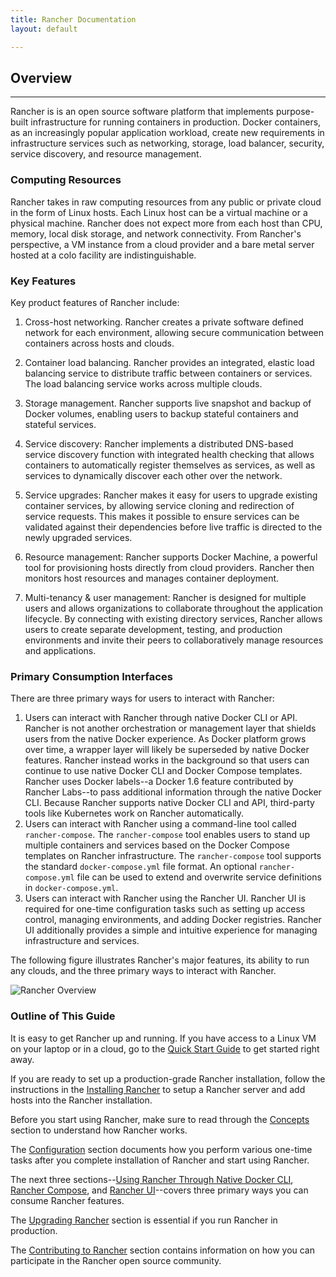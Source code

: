 ```yaml
---
title: Rancher Documentation
layout: default

---
```


## Overview
---

Rancher is is an open source software platform that implements purpose-built infrastructure for running containers in production. Docker containers, as an increasingly popular application workload, create new requirements in infrastructure services such as networking, storage, load balancer, security, service discovery, and resource management.

### Computing Resources

Rancher takes in raw computing resources from any public or private cloud in the form of Linux hosts. Each Linux host can be a virtual machine or a physical machine. Rancher does not expect more from each host than CPU, memory, local disk storage, and network connectivity. From Rancher's perspective, a VM instance from a cloud provider and a bare metal server hosted at a colo facility are indistinguishable.

### Key Features

Key product features of Rancher include: 

1. Cross-host networking. Rancher creates a private software defined network for each environment, allowing secure communication between containers across hosts and clouds.

2. Container load balancing. Rancher provides an integrated, elastic load balancing service to distribute traffic between containers or services. The load balancing service works across multiple clouds.

3. Storage management. Rancher supports live snapshot and backup of Docker volumes, enabling users to backup stateful containers and stateful services.

4.	Service discovery: Rancher implements a distributed DNS-based service discovery function with integrated health checking that allows containers to automatically register themselves as services, as well as services to dynamically discover each other over the network.

5.	Service upgrades: Rancher makes it easy for users to upgrade existing container services, by allowing service cloning and redirection of service requests.  This makes it possible to ensure services can be validated against their dependencies before live traffic is directed to the newly upgraded services. 

6.	Resource management: Rancher supports Docker Machine, a powerful tool for provisioning hosts directly from cloud providers. Rancher then monitors host resources and manages container deployment.

7. Multi-tenancy & user management: Rancher is designed for multiple users and allows organizations to collaborate throughout the application lifecycle. By connecting with existing directory services, Rancher allows users to create separate development, testing, and production environments and invite their peers to collaboratively manage resources and applications.

### Primary Consumption Interfaces

There are three primary ways for users to interact with Rancher:

1. Users can interact with Rancher through native Docker CLI or API. Rancher is not another orchestration or management layer that shields users from the native Docker experience. As Docker platform grows over time, a wrapper layer will likely be superseded by native Docker features. Rancher instead works in the background so that users can continue to use native Docker CLI and Docker Compose templates. Rancher uses Docker labels--a Docker 1.6 feature contributed by Rancher Labs--to pass additional information through the native Docker CLI.  Because Rancher supports native Docker CLI and API, third-party tools like Kubernetes work on Rancher automatically.
2. Users can interact with Rancher using a command-line tool called `rancher-compose`. The `rancher-compose` tool enables users to stand up multiple containers and services based on the Docker Compose templates on Rancher infrastructure. The `rancher-compose` tool supports the standard `docker-compose.yml` file format. An optional `rancher-compose.yml` file can be used to extend and overwrite service definitions in `docker-compose.yml`.
3. Users can interact with Rancher using the Rancher UI. Rancher UI is required for one-time configuration tasks such as setting up access control, managing environments, and adding Docker registries. Rancher UI additionally provides a simple and intuitive experience for managing infrastructure and services.

The following figure illustrates Rancher's major features, its ability to run any clouds, and the three primary ways to interact with Rancher.

![Rancher Overview]({{site.baseurl}}/img/rancher_overview.png)

### Outline of This Guide

It is easy to get Rancher up and running. If you have access to a Linux VM on your laptop or in a cloud, go to the [Quick Start Guide](/rancher/docs/quick-start-guide/) to get started right away.

If you are ready to set up a production-grade Rancher installation, follow the instructions in the [Installing Rancher](/rancher/docs/installing-rancher/) to setup a Rancher server and add hosts into the Rancher installation.

Before you start using Rancher, make sure to read through the [Concepts](/rancher/docs/concepts/) section to understand how Rancher works.

The [Configuration](/rancher/docs/configuration/) section documents how you perform various one-time tasks after you complete installation of Rancher and start using Rancher.

The next three sections--[Using Rancher Through Native Docker CLI](/rancher/docs/native-docker/), [Rancher Compose](/rancher/docs/rancher-compose), and [Rancher UI](/rancher/docs/rancher-ui)--covers three primary ways you can consume Rancher features.

The [Upgrading Rancher](/rancher/docs/upgrading) section is essential if you run Rancher in production.

The [Contributing to Rancher](/rancher/docs/contributing) section contains information on how you can participate in the Rancher open source community.

